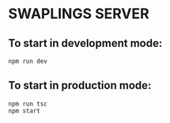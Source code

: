 # SWAPLINGS SERVER

## To start in development mode:
    npm run dev

## To start in production mode:
    npm run tsc
    npm start